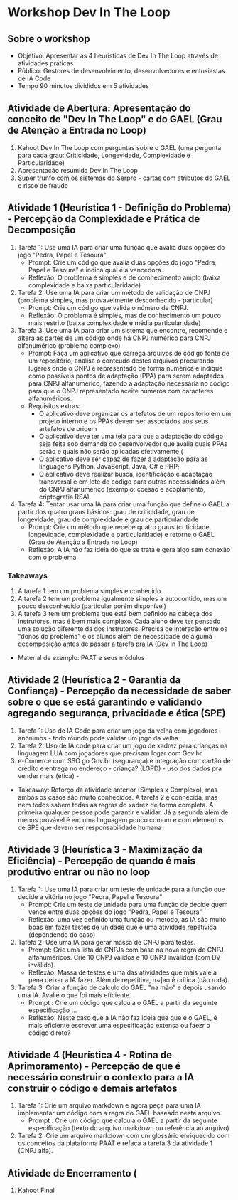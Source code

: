 # Workshop Dev In The Loop

## Sobre o workshop
- Objetivo: Apresentar as 4 heurísticas de Dev In The Loop através de atividades práticas
- Público: Gestores de desenvolvimento, desenvolvedores e entusiastas de IA Code
- Tempo 90 minutos divididos em 5 atividades

## Atividade de Abertura: Apresentação do conceito de "Dev In The Loop" e do GAEL (Grau de Atenção a Entrada no Loop)
1. Kahoot Dev In The Loop com perguntas sobre o GAEL (uma pergunta para cada grau: Criticidade, Longevidade, Complexidade e Particularidade)
2. Apresentação resumida Dev In The Loop
3. Super trunfo com os sistemas do Serpro - cartas com atributos do GAEL e risco de fraude

## Atividade 1 (Heurística 1 - Definição do Problema) - Percepção da Complexidade e Prática de Decomposição
1. Tarefa 1: Use uma IA para criar uma função que avalia duas opções do jogo "Pedra, Papel e Tesoura"
   - Prompt: Crie um código que avalia duas opções do jogo "Pedra, Papel e Tesoure" e indica qual é a vencedora.
   - Reflexão: O problema é simples e de comhecimento amplo (baixa complexidade e baixa particularidade)
2. Tarefa 2: Use uma IA para criar um método de validação de CNPJ (problema simples, mas provavelmente desconhecido - particular)
   - Prompt: Crie um código que valida o número de CNPJ.
   - Reflexão: O problema é simples, mas de conhecimento um pouco mais restrito (baixa complexidade e média particularidade)
3. Tarefa 3: Use uma IA para criar um sistema que encontre, recomende e altera as partes de um código onde há CNPJ numérico para CNPJ alfanumérico (problema complexo)
   - Prompt: Faça um aplicativo que carrega arquivos de código fonte de um repositório, analisa o conteúdo destes arquivos procurando lugares onde o CNPJ é representado de forma numérica e indique como possíveis pontos de adaptação (PPA) para serem adaptados para CNPJ alfanumérico, fazendo a adaptação necessária no código para que o CNPJ representado aceite números com caracteres alfanuméricos.
   - Requisitos extras:
      - O aplicativo deve organizar os artefatos de um repositório em um projeto interno e os PPAs devem ser associados aos seus artefatos de origem
      - O aplicativo deve ter uma tela para que a adaptação do código seja feita sob demanda do desenvolvedor que avalia quais PPAs serão e quais não serão aplicadas efetivamente (
      - O aplicativo deve ser capaz de fazer a adaptação para as linguagens Python, JavaScript, Java, C# e PHP;
      - O aplicativo deve realizar busca, identificação e adaptação transversal e em lote do código para outras necessidades além do CNPJ alfanumérico (exemplo: coesão e acoplamento, criptografia RSA)
4. Tarefa 4: Tentar usar uma IA para criar uma função que define o GAEL a partir dos quatro graus básicos: grau de criticidade, grau de longevidade, grau de complexidade e grau de particularidade
   - Prompt: Crie um método que recebe quatro graus (criticidade, longevidade, complexidade e particularidade) e retorne o GAEL (Grau de Atenção a Entrada no Loop)
   - Reflexão: A IA não faz ideia do que se trata e gera algo sem conexão com o problema
### Takeaways
1. A tarefa 1 tem um problema simples e conhecido
2. A tarefa 2 tem um problema igualmente simples a autocontido, mas um pouco desconhecido (particular porém disponível)
3. A tarefa 3 tem um problema que está bem definido na cabeça dos instrutores, mas é bem mais complexo. Cada aluno deve ter pensado uma solução diferente da dos instrutores. Precisa de interação entre os "donos do problema" e os alunos além de necessidade de alguma decomposição antes de passar a tarefa pra IA (Dev In The Loop)
- Material de exemplo: PAAT e seus módulos

## Atividade 2 (Heurística 2 - Garantia da Confiança) - Percepção da necessidade de saber sobre o que se está garantindo e validando agregando segurança, privacidade e ética (SPE)
1. Tarefa 1: Uso de IA Code para criar um jogo da velha com jogadores anônimos - todo mundo pode validar um jogo da velha
2. Tarefa 2: Uso de IA code para criar um jogo de xadrez para crianças na linguagem LUA com jogadores que precisam logar com Gov.br
3. e-Comerce com SSO go Gov.br (segurança) e integração com cartão de crédito e entrega no endereço - criança? (LGPD) - uso dos dados pra vender mais (ética) - 
- Takeaway: Reforço da atividade anterior (Simples x Complexo), mas ambos os casos são muito conhecidos. A tarefa 2 é conhecida, mas nem todos sabem todas as regras do xadrez de forma completa. A primeira qualquer pessoa pode garantir e validar. Já a segunda além de menos provável é em uma linguagem pouco comum e com elementos de SPE que devem ser responsabilidade humana

## Atividade 3 (Heurística 3 - Maximização da Eficiência) - Percepção de quando é mais produtivo entrar ou não no loop
1. Tarefa 1: Use uma IA para criar um teste de unidade para a função que decide a vitória no jogo "Pedra, Papel e Tesoura"
   - Prompt: Crie um teste de unidade para uma função de decide quem vence entre duas opções do jogo "Pedra, Papel e Tesoura"
   - Reflexão: uma vez definido uma função ou método, as IA são muito boas em fazer testes de unidade que é uma atividade repetivida (dependendo do caso)
2. Tafefa 2: Use uma IA para gerar massa de CNPJ para testes.
   - Prompt: Crie uma lista de CNPJs com base na nova regra de CNPJ alfanuméricos. Crie 10 CNPJ válidos e 10 CNPJ inválidos (com DV inválido).
   - Reflexão: Massa de testes é uma das atividades que mais vale a pena deixar a IA fazer. Além de repetitiva, n~]ao é crítica (não roda).
3. Tarefa 3: Criar a função de cálculo do GAEL "na mão" e depois usando uma IA. Avalie o que foi mais eficiente.
   - Prompt : Crie um código que calcula o GAEL a partir da seguinte especificação ...
   - Reflexão: Neste caso que a IA não faz ideia que que é o GAEL, é mais eficiente escrever uma especificação extensa ou faezr o código direto?
   
## Atividade 4 (Heurística 4 - Rotina de Aprimoramento) - Percepção de que é necessário construir o contexto para a IA construir o código e demais artefatos
1. Tarefa 1: Crie um arquivo markdown e agora peça para uma IA implementar um código com a regra do GAEL baseado neste arquivo.
   - Prompt : Crie um código que calcula o GAEL a partir da seguinte especificação (texto do arquivo markdown ou referência ao arquivo)
2. Tarefa 2: Crie um arquivo markdown com um glossário enriquecido com os conceitos da plataforma PAAT e refaça a tarefa 3 da atividade 1 (CNPJ alfa).


## Atividade de Encerramento (
1. Kahoot Final
  

